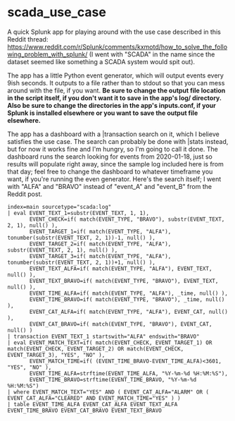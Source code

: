 # scada_use_case

A quick Splunk app for playing around with the use case described in this Reddit thread: https://www.reddit.com/r/Splunk/comments/kxmotd/how_to_solve_the_following_problem_with_splunk/ (I went with "SCADA" in the name since the dataset seemed like something a SCADA system would spit out).

The app has a little Python event generator, which will output events every 9ish seconds. It outputs to a file rather than to stdout so that you can mess around with the file, if you want. **Be sure to change the output file location in the script itself, if you don't want it to save in the app's log/ directory. Also be sure to change the directories in the app's inputs.conf, if your Splunk is installed elsewhere or you want to save the output file elsewhere.**

The app has a dashboard with a |transaction search on it, which I believe satisfies the use case. The search can probably be done with |stats instead, but for now it works fine and I'm hungry, so I'm going to call it done. The dashboard runs the search looking for events from 2020-01-18, just so results will populate right away, since the sample log included here is from that day; feel free to change the dashboard to whatever timeframe you want, if you're running the even generator. Here's the search itself; I went with "ALFA" and "BRAVO" instead of "event_A" and "event_B" from the Reddit post.
```
index=main sourcetype="scada:log"
| eval EVENT_TEXT_1=substr(EVENT_TEXT, 1, 1),
       EVENT_CHECK=if( match(EVENT_TYPE, "BRAVO"), substr(EVENT_TEXT, 2, 1), null() ),
       EVENT_TARGET_1=if( match(EVENT_TYPE, "ALFA"), tonumber(substr(EVENT_TEXT, 2, 1))-1, null() ),
       EVENT_TARGET_2=if( match(EVENT_TYPE, "ALFA"), substr(EVENT_TEXT, 2, 1), null() ),
       EVENT_TARGET_3=if( match(EVENT_TYPE, "ALFA"), tonumber(substr(EVENT_TEXT, 2, 1))+1, null() ),
       EVENT_TEXT_ALFA=if( match(EVENT_TYPE, "ALFA"), EVENT_TEXT, null() ),
       EVENT_TEXT_BRAVO=if( match(EVENT_TYPE, "BRAVO"), EVENT_TEXT, null() ),
       EVENT_TIME_ALFA=if( match(EVENT_TYPE, "ALFA"), _time, null() ),
       EVENT_TIME_BRAVO=if( match(EVENT_TYPE, "BRAVO"), _time, null() ),
       EVENT_CAT_ALFA=if( match(EVENT_TYPE, "ALFA"), EVENT_CAT, null() ),
       EVENT_CAT_BRAVO=if( match(EVENT_TYPE, "BRAVO"), EVENT_CAT, null() )
| transaction EVENT_TEXT_1 startswith="ALFA" endswith="BRAVO"
| eval EVENT_MATCH_TEXT=if( match(EVENT_CHECK, EVENT_TARGET_1) OR match(EVENT_CHECK, EVENT_TARGET_2) OR match(EVENT_CHECK, EVENT_TARGET_3), "YES", "NO" ),
       EVENT_MATCH_TIME=if( (EVENT_TIME_BRAVO-EVENT_TIME_ALFA)<3601, "YES", "NO" ),
       EVENT_TIME_ALFA=strftime(EVENT_TIME_ALFA, "%Y-%m-%d %H:%M:%S"),
       EVENT_TIME_BRAVO=strftime(EVENT_TIME_BRAVO, "%Y-%m-%d %H:%M:%S")
| where EVENT_MATCH_TEXT="YES" AND ( EVENT_CAT_ALFA="ALARM" OR ( EVENT_CAT_ALFA="CLEARED" AND EVENT_MATCH_TIME="YES" ) )
| table EVENT_TIME_ALFA EVENT_CAT_ALFA EVENT_TEXT_ALFA EVENT_TIME_BRAVO EVENT_CAT_BRAVO EVENT_TEXT_BRAVO
```
